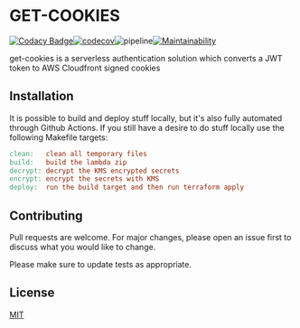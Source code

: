 # GET-COOKIES

[![Codacy Badge](https://app.codacy.com/project/badge/Grade/f32e1fa5c5da41acb94ae7c71723f7e1)](https://app.codacy.com/gh/melvyndekort/get-cookies/dashboard?utm_source=gh&utm_medium=referral&utm_content=&utm_campaign=Badge_grade)[![codecov](https://codecov.io/gh/melvyndekort/get-cookies/graph/badge.svg?token=LBLJ255JF3)](https://codecov.io/gh/melvyndekort/get-cookies)![pipeline](https://github.com/melvyndekort/get-cookies/actions/workflows/pipeline.yml/badge.svg)[![Maintainability](https://api.codeclimate.com/v1/badges/a699d991ea9791299c0e/maintainability)](https://codeclimate.com/github/melvyndekort/get-cookies/maintainability)

get-cookies is a serverless authentication solution which converts a JWT token to AWS Cloudfront signed cookies

## Installation

It is possible to build and deploy stuff locally, but it's also fully automated through Github Actions.
If you still have a desire to do stuff locally use the following Makefile targets:

```Makefile
clean:   clean all temporary files
build:   build the lambda zip
decrypt: decrypt the KMS encrypted secrets
encrypt: encrypt the secrets with KMS
deploy:  run the build target and then run terraform apply
```

## Contributing

Pull requests are welcome. For major changes, please open an issue first to discuss what you would like to change.

Please make sure to update tests as appropriate.

## License

[MIT](https://choosealicense.com/licenses/mit/)
